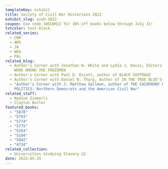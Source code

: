 ```yaml
---
templateKey: exhibit
title: Society of Civil War Historians 2022
exhibit_slug: scwh-2022
coupon: Use code 10SCWH22 for 30% off books below through July 31!
txtcolor: text-black
related_series:
  - CWH
  - AMS
  - JA
  - WEA
  - PAL
related_blog:
  - Author's Corner with Jonathan W. White and Lydia J. Davis, Editors of MY
    WORK AMONG THE FREEDMEN
  - Author's Corner with Paul D. Escott, author of BLACK SUFFRAGE
  - Author's Corner with Daniel B. Thorp, Author of IN THE TRUE BLUE'S WAKE
  - "Author's Corner with J. Matthew Gallman, author of THE CACOPHONY OF
    POLITICS: Northern Democrats and the American Civil War"
related_staff:
  - Nadine Zimmerli
  - Clayton Butler
featured_books:
  - "5678"
  - "5793"
  - "5774"
  - "5775"
  - "5354"
  - "5194"
  - "5042"
  - "4734"
related_collection:
  - Universities Studying Slavery 22
date: 2022-05-25
---
```

